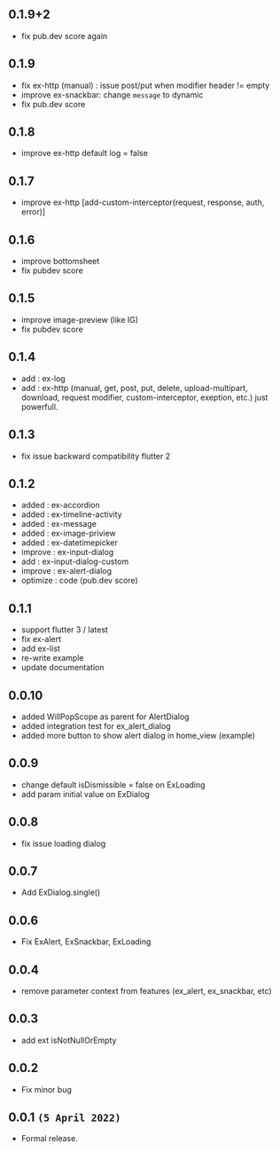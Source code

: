 ## 0.1.9+2
* fix pub.dev score again
## 0.1.9
* fix ex-http (manual) : issue post/put when modifier header != empty
* improve ex-snackbar: change `message` to dynamic 
* fix pub.dev score
## 0.1.8
* improve ex-http default log = false
## 0.1.7
* improve ex-http [add-custom-interceptor(request, response, auth, error)]
## 0.1.6
* improve bottomsheet
* fix pubdev score
## 0.1.5
* improve image-preview (like IG)
* fix pubdev score
## 0.1.4
* add : ex-log
* add : ex-http (manual, get, post, put, delete, upload-multipart, download, request modifier, custom-interceptor, exeption, etc.) just powerfull.

## 0.1.3
* fix issue backward compatibility flutter 2

## 0.1.2
* added     : ex-accordion
* added     : ex-timeline-activity
* added     : ex-message
* added     : ex-image-priview
* added     : ex-datetimepicker
* improve   : ex-input-dialog
* add       : ex-input-dialog-custom
* improve   : ex-alert-dialog
* optimize  : code (pub.dev score)


## 0.1.1
* support flutter 3 / latest
* fix ex-alert
* add ex-list
* re-write example
* update documentation
## 0.0.10
* added WillPopScope as parent for AlertDialog
* added integration test for ex_alert_dialog
* added more button to show alert dialog in home_view (example)

## 0.0.9
* change default isDismissible = false on ExLoading
* add param initial value on ExDialog

## 0.0.8
* fix issue loading dialog

## 0.0.7
* Add ExDialog.single()


## 0.0.6
* Fix ExAlert, ExSnackbar, ExLoading


## 0.0.4
* remove parameter context from features (ex_alert, ex_snackbar, etc)

## 0.0.3
* add ext isNotNullOrEmpty

## 0.0.2
* Fix minor bug

## 0.0.1 `(5 April 2022)`
* Formal release.
